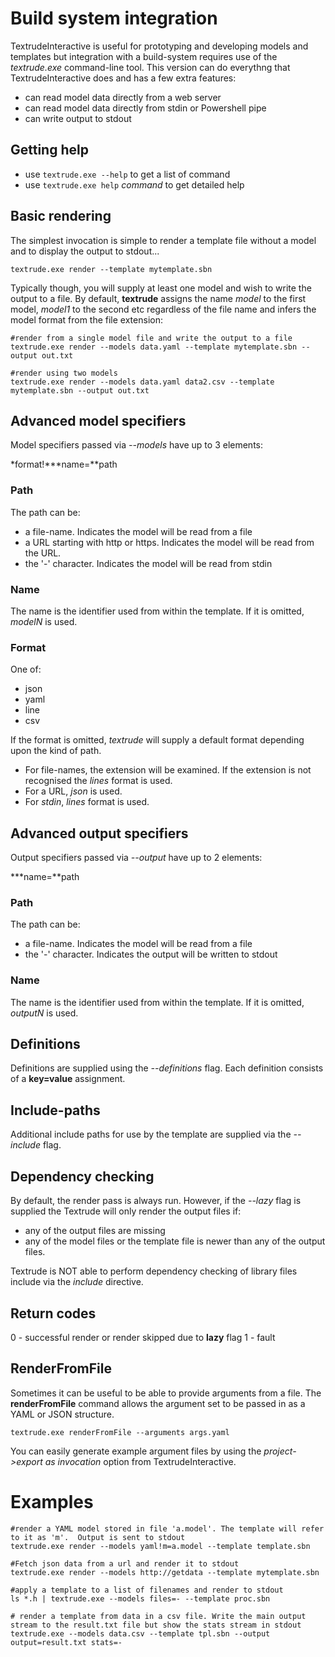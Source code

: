 # Build system integration

TextrudeInteractive is useful for prototyping and developing models and templates but integration with a build-system requires use of the *textrude.exe* command-line tool.  This version can do everythng that TextrudeInteractive does and has a few extra features:

- can read model data directly from a web server
- can read model data directly from stdin or Powershell pipe
- can write output to stdout 

## Getting help
- use ```textrude.exe --help``` to get a list of command
- use ```textrude.exe help``` *command* to get detailed help

## Basic rendering

The simplest invocation is simple to render a template file without a model and to display the output to stdout...

```textrude.exe render --template mytemplate.sbn```

Typically though, you will supply at least one model and wish to write the output to a file.  By default, **textrude** assigns the name *model* to the first model, *model1* to the second etc regardless of the file name and infers the model format from the file extension:


```
#render from a single model file and write the output to a file
textrude.exe render --models data.yaml --template mytemplate.sbn --output out.txt
```

```
#render using two models 
textrude.exe render --models data.yaml data2.csv --template mytemplate.sbn --output out.txt
```


## Advanced model specifiers
Model specifiers passed via  *--models* have up to 3 elements:

*format!***name=**path

### Path
The path can be:
- a file-name. Indicates the model will be read from a file
- a URL starting with http or https.  Indicates the model will be read from the URL.
- the '-' character.  Indicates the model will be read from stdin

### Name
The name is the identifier used from within the template. If it is omitted, *modelN* is used.

### Format
One of:
 - json
 - yaml
 - line
 - csv

If the format is omitted, *textrude* will supply a default format depending upon the kind of path.
- For file-names, the extension will be examined.  If the extension is not recognised the *lines* format is used.
- For a URL, *json* is used.
- For *stdin*, *lines* format is used.

## Advanced output specifiers
Output specifiers passed via  *--output* have up to 2 elements:

***name=**path

### Path
The path can be:
- a file-name. Indicates the model will be read from a file
- the '-' character.  Indicates the output will be written to stdout
  
### Name
The name is the identifier used from within the template. If it is omitted, *outputN* is used.

## Definitions
Definitions are supplied using the *--definitions* flag.  Each definition consists of a **key=value** assignment.

## Include-paths
Additional include paths for use by the template are supplied via the *--include* flag.

## Dependency checking

By default, the render pass is always run.  However, if the *--lazy* flag is supplied the Textrude will only render the output files if:
- any of the output files are missing
- any of the model files or the template file is newer than any of the output files.

Textrude is NOT able to perform dependency checking of library files include via the *include* directive.

## Return codes

0 - successful render or render skipped due to **lazy** flag 
1 - fault

## RenderFromFile

Sometimes it can be useful to be able to provide arguments from a file. The **renderFromFile** command allows the argument set to be passed in as a YAML or JSON structure.

```textrude.exe renderFromFile --arguments args.yaml```

You can easily generate example argument files by using the *project->export as invocation* option from TextrudeInteractive.

# Examples
```
#render a YAML model stored in file 'a.model'. The template will refer to it as 'm'.  Output is sent to stdout
textrude.exe render --models yaml!m=a.model --template template.sbn 

#Fetch json data from a url and render it to stdout
textrude.exe render --models http://getdata --template mytemplate.sbn 

#apply a template to a list of filenames and render to stdout
ls *.h | textrude.exe --models files=- --template proc.sbn

# render a template from data in a csv file. Write the main output stream to the result.txt file but show the stats stream in stdout
textrude.exe --models data.csv --template tpl.sbn --output output=result.txt stats=-



```







